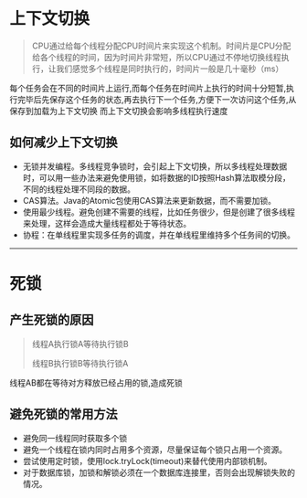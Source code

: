 # 上下文切换

> CPU通过给每个线程分配CPU时间片来实现这个机制。时间片是CPU分配给各个线程的时间，因为时间片非常短，所以CPU通过不停地切换线程执行，让我们感觉多个线程是同时执行的，时间片一般是几十毫秒（ms）

每个任务会在不同的时间片上运行,而每个任务在时间片上执行的时间十分短暂,执行完毕后先保存这个任务的状态,再去执行下一个任务,方便下一次访问这个任务,从保存到加载为上下文切换 而上下文切换会影响多线程执行速度

## 如何减少上下文切换

- 无锁并发编程。多线程竞争锁时，会引起上下文切换，所以多线程处理数据时，可以用一些办法来避免使用锁，如将数据的ID按照Hash算法取模分段，不同的线程处理不同段的数据。
- CAS算法。Java的Atomic包使用CAS算法来更新数据，而不需要加锁。
- 使用最少线程。避免创建不需要的线程，比如任务很少，但是创建了很多线程来处理，这样会造成大量线程都处于等待状态。
- 协程：在单线程里实现多任务的调度，并在单线程里维持多个任务间的切换。

--------------------------------------

# 死锁

## 产生死锁的原因

> 线程A执行锁A等待执行锁B 
>
> 线程B执行锁B等待执行锁A

线程AB都在等待对方释放已经占用的锁,造成死锁

## 避免死锁的常用方法

- 避免同一线程同时获取多个锁
- 避免一个线程在锁内同时占用多个资源，尽量保证每个锁只占用一个资源。
- 尝试使用定时锁，使用lock.tryLock(timeout)来替代使用内部锁机制。
- 对于数据库锁，加锁和解锁必须在一个数据库连接里，否则会出现解锁失败的情况。